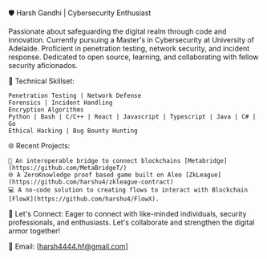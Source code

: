 🛡️ Harsh Gandhi | Cybersecurity Enthusiast

Passionate about safeguarding the digital realm through code and innovation. Currently pursuing a Master's in Cybersecurity at University of Adelaide. Proficient in penetration testing, network security, and incident response. Dedicated to open source, learning, and collaborating with fellow security aficionados.

🔐 Technical Skillset:

    Penetration Testing | Network Defense
    Forensics | Incident Handling
    Encryption Algorithms
    Python | Bash | C/C++ | React | Javascript | Typescript | Java | C# | Go
    Ethical Hacking | Bug Bounty Hunting
    

🌐 Recent Projects:

    🚀 An interoperable bridge to connect blockchains [Metabridge](https://github.com/MetaBridgeT/)
    🌐 A ZeroKnowledge proof based game built on Aleo [ZkLeague](https://github.com/harshu4/zkleague-contract)
    💻 A no-code solution to creating flows to interact with Blockchain [FlowX](https://github.com/harshu4/FlowX).

💬 Let's Connect:
Eager to connect with like-minded individuals, security professionals, and enthusiasts. Let's collaborate and strengthen the digital armor together!

📧 Email: [harsh4444.hf@gmail.com]



